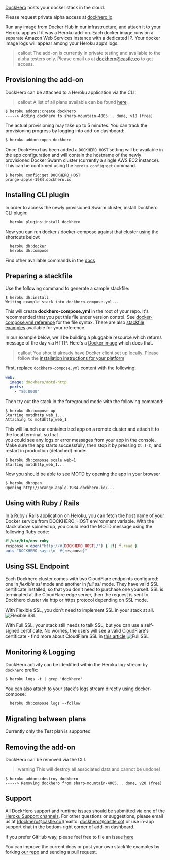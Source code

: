 [DockHero](http://addons.heroku.com/dockhero) hosts your docker stack in the cloud.

Please request private alpha access at [dockhero.io](http://dockhero.io/)

Run any image from Docker Hub in our infrastructure, and attach it to your Heroku app as if it was a Heroku add-on.
Each docker image runs on a separate Amazon Web Services instance with a dedicated IP.
Your docker image logs will appear among your Heroku app’s logs.

> callout
> The add-on is currently in private testing and available to the alpha testers only.
> Please email us at [dockhero@castle.co](mailto:dockhero@castle.co) to get access.

## Provisioning the add-on

DockHero can be attached to a Heroku application via the CLI:

> callout
> A list of all plans available can be found [here](http://addons.heroku.com/dockhero).

```term
$ heroku addons:create dockhero
-----> Adding dockhero to sharp-mountain-4005... done, v18 (free)
```

The actual provisioning may take up to 5 minutes. You can track the provisioning progress by logging into add-on dashboard:

```term
$ heroku addons:open dockhero
```

Once DockHero has been added a `DOCKHERO_HOST` setting will be available in the app configuration and will contain the hostname of the newly provisioned Docker Swarm cluster (currently a single AWS EC2 instance). This can be confirmed using the `heroku config:get` command.

```term
$ heroku config:get DOCKHERO_HOST
orange-apple-1984.dockhero.io
```

## Installing CLI plugin

In order to access the newly provisioned Swarm cluster, install Dockhero CLI plugin:

```term
  heroku plugins:install dockhero
```

Now you can run docker / docker-compose against that cluster using the shortcuts below:

```term
  heroku dh:docker
  heroku dh:compose
```

Find other available commands in the [docs](https://github.com/cloudcastle/dockhero-cli)


## Preparing a stackfile

Use the following command to generate a sample stackfile:

```
$ heroku dh:install
Writing example stack into dockhero-compose.yml...
```

This will create  **dockhero-compose.yml** in the root of your repo. 
It's recommended that you put this file under version control.
See [docker-compose.yml reference](https://docs.docker.com/v1.8/compose/yml/) for the file syntax.
There are also [stackfile examples](https://github.com/cloudcastle/dockhero-docs/tree/master/examples) available for your reference.

In our example below, we'll be building a pluggable resource which returns message of the day via HTTP.
Here's a [Docker image](https://hub.docker.com/r/dockhero/motd-http/) which does that.

> callout
> You should already have Docker client set up locally.
> Please follow the [installation instructions for your platform](https://docs.docker.com/installation/)

First, replace `dockhero-compose.yml` content with the following:

```yml
web:
  image: dockhero/motd-http
  ports:
    - "80:8000"
```

Then try out the stack in the foreground mode with the following command:

```
$ heroku dh:compose up
Starting motdhttp_web_1...
Attaching to motdhttp_web_1  
```

This will launch our containerized app on a remote cluster and attach it to the local terminal, so that  
you could see any logs or error messages from your app in the console. 
Make sure the app starts successfully, then stop it by pressing `Ctrl-C`, and restart in production (detached) mode:

```term
$ heroku dh:compose scale web=1
Starting motdhttp_web_1...
```

Now you should be able to see MOTD by opening the app in your browser

```term
$ heroku dh:open
Opening http://orange-apple-1984.dockhero.io/...
```

## Using with Ruby / Rails

In a Ruby / Rails application on Heroku, you can fetch the host name of your Docker service from DOCKHERO_HOST environment variable. With the stack above spinned up, you could read the MOTD message using the following Ruby code:

```ruby
#!/usr/bin/env ruby
response = open("http://#{DOCKHERO_HOST}/") { |f| f.read }
puts "DOCKHERO says:\n  #{response}"
```

## Using SSL Endpoint

Each Dockhero cluster comes with two CloudFlare endpoints configured: one in *flexible ssl* mode and another in *full ssl* mode. They have valid SSL certificate installed, so that you don't need to purchase one yourself.
SSL is terminated at the CloudFlare edge server, then the request is sent to Dockhero cluster via http or https protocol depending on SSL mode.

With Flexible SSL, you don't need to implement SSL in your stack at all.
![Flexible SSL](https://support.cloudflare.com/hc/en-us/article_attachments/206124658/cfssl_flexible.png)

With Full SSL, your stack still needs to talk SSL, but you can use a self-signed certificate. No worries, the users will see a valid CloudFlare's certificate - find more about CloudFlare SSL in [this article](https://support.cloudflare.com/hc/en-us/articles/200170416-What-do-the-SSL-options-mean-)
![Full SSL](https://support.cloudflare.com/hc/en-us/article_attachments/206167937/cfssl_full.png)



## Monitoring & Logging

DockHero activity can be identified within the Heroku log-stream by `dockhero` prefix:

```term
$ heroku logs -t | grep 'dockhero'
```

You can also attach to your stack's logs stream directly using docker-compose:

```
  heroku dh:compose logs --follow
```


## Migrating between plans

Currently only the Test plan is supported

## Removing the add-on

DockHero can be removed via the CLI.

> warning
> This will destroy all associated data and cannot be undone!

```term
$ heroku addons:destroy dockhero
-----> Removing dockhero from sharp-mountain-4005... done, v20 (free)
```


## Support

All DockHero support and runtime issues should be submitted via one of the [Heroku Support channels](support-channels). For other questions or suggestions, please email us at [dockhero@castle.co](mailto: dockhero@castle.co) or use in-app support chat in the bottom-right corner of add-on dashboard.

If you prefer GitHub way, please feel free to file an issue [here](https://github.com/cloudcastle/dockhero/issues)

You can improve the current docs or post your own stackfile examples by forking [our repo](https://github.com/cloudcastle/dockhero/) and sending a pull request.

